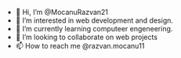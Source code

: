 - 👋 Hi, I’m @MocanuRazvan21
- 👀 I’m interested in web development and design.
- 🌱 I’m currently learning computeer engeneering.
- 💞️ I’m looking to collaborate on web projects
- 📫 How to reach me @razvan.mocanu11

